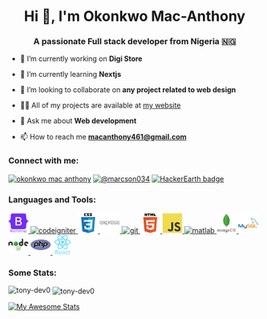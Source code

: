 <h1 align="center">Hi 👋, I'm Okonkwo Mac-Anthony</h1>
<h3 align="center">A passionate Full stack developer from Nigeria  🇳🇬</h3>

- 🔭 I’m currently working on **Digi Store**

- 🌱 I’m currently learning **Nextjs**

- 👯 I’m looking to collaborate on **any project related to web design**

- 👨‍💻 All of my projects are available at [my website](macanthony.vercel.app)

- 💬 Ask me about **Web development**

- 📫 How to reach me **macanthony461@gmail.com**

<h3 align="left">Connect with me:</h3>
<p align="left">
<a href="https://linkedin.com/in/okonkwo-mac-anthony-2a3302290" target="blank"><img align="center" src="https://raw.githubusercontent.com/rahuldkjain/github-profile-readme-generator/master/src/images/icons/Social/linked-in-alt.svg" alt="okonkwo mac anthony" height="30" width="40" /></a>
<a href="https://www.hackerrank.com/@marcson034" target="blank"><img align="center" src="https://raw.githubusercontent.com/rahuldkjain/github-profile-readme-generator/master/src/images/icons/Social/hackerrank.svg" alt="@marcson034" height="30" width="40" /></a>
<a href="https://www.hackerearth.com/@marcson" target="blank"><img align="center" src="https://www.svgrepo.com/show/306170/hackerearth.svg" alt="HackerEarth badge" height="30" width="40" /></a>
</p>

<h3 align="left">Languages and Tools:</h3>
<p align="left"> <a href="https://getbootstrap.com" target="_blank" rel="noreferrer"> <img src="https://raw.githubusercontent.com/devicons/devicon/master/icons/bootstrap/bootstrap-plain-wordmark.svg" alt="bootstrap" width="40" height="40"/> </a> <a href="https://codeigniter.com" target="_blank" rel="noreferrer"> <img src="https://cdn.worldvectorlogo.com/logos/codeigniter.svg" alt="codeigniter" width="40" height="40"/> </a> <a href="https://www.w3schools.com/css/" target="_blank" rel="noreferrer"> <img src="https://raw.githubusercontent.com/devicons/devicon/master/icons/css3/css3-original-wordmark.svg" alt="css3" width="40" height="40"/> </a> <a href="https://expressjs.com" target="_blank" rel="noreferrer"> <img src="https://raw.githubusercontent.com/devicons/devicon/master/icons/express/express-original-wordmark.svg" alt="express" width="40" height="40"/> </a> <a href="https://git-scm.com/" target="_blank" rel="noreferrer"> <img src="https://www.vectorlogo.zone/logos/git-scm/git-scm-icon.svg" alt="git" width="40" height="40"/> </a> <a href="https://www.w3.org/html/" target="_blank" rel="noreferrer"> <img src="https://raw.githubusercontent.com/devicons/devicon/master/icons/html5/html5-original-wordmark.svg" alt="html5" width="40" height="40"/> </a> <a href="https://developer.mozilla.org/en-US/docs/Web/JavaScript" target="_blank" rel="noreferrer"> <img src="https://raw.githubusercontent.com/devicons/devicon/master/icons/javascript/javascript-original.svg" alt="javascript" width="40" height="40"/> </a> <a href="https://www.mathworks.com/" target="_blank" rel="noreferrer"> <img src="https://upload.wikimedia.org/wikipedia/commons/2/21/Matlab_Logo.png" alt="matlab" width="40" height="40"/> </a> <a href="https://www.mongodb.com/" target="_blank" rel="noreferrer"> <img src="https://raw.githubusercontent.com/devicons/devicon/master/icons/mongodb/mongodb-original-wordmark.svg" alt="mongodb" width="40" height="40"/> </a> <a href="https://www.mysql.com/" target="_blank" rel="noreferrer"> <img src="https://raw.githubusercontent.com/devicons/devicon/master/icons/mysql/mysql-original-wordmark.svg" alt="mysql" width="40" height="40"/> </a> <a href="https://nodejs.org" target="_blank" rel="noreferrer"> <img src="https://raw.githubusercontent.com/devicons/devicon/master/icons/nodejs/nodejs-original-wordmark.svg" alt="nodejs" width="40" height="40"/> </a> <a href="https://www.php.net" target="_blank" rel="noreferrer"> <img src="https://raw.githubusercontent.com/devicons/devicon/master/icons/php/php-original.svg" alt="php" width="40" height="40"/> </a> <a href="https://reactjs.org/" target="_blank" rel="noreferrer"> <img src="https://raw.githubusercontent.com/devicons/devicon/master/icons/react/react-original-wordmark.svg" alt="react" width="40" height="40"/> </a> </p>
<h3 align="left">Some Stats:</h3>

<p><img align="left" src="https://github-readme-stats.vercel.app/api/top-langs?username=tony-dev0&hide=css,html&layout=compact" alt="tony-dev0" /></p>

<p>&nbsp;<img align="center" src="https://github-readme-stats.vercel.app/api?username=tony-dev0&count_private=true" alt="tony-dev0" /></p>

[![My Awesome Stats](https://awesome-github-stats.azurewebsites.net/user-stats/tony-dev0)](https://git.io/awesome-stats-card)
